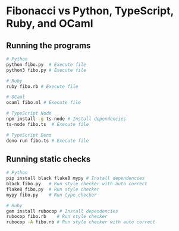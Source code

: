# Fibonacci vs Python, TypeScript, Ruby, and OCaml

## Running the programs

```bash
# Python
python fibo.py  # Execute file
python3 fibo.py # Execute file

# Ruby
ruby fibo.rb # Execute file

# OCaml
ocaml fibo.ml # Execute file

# TypeScript Node
npm install -g ts-node # Install dependencies
ts-node fibo.ts  # Execute file

# TypeScript Deno
deno run fibo.ts # Execute file
```

## Running static checks

```bash
# Python
pip install black flake8 mypy # Install dependencies
black fibo.py   # Run style checker with auto correct
flake8 fibo.py  # Run style checker
mypy fibo.py    # Run type checker

# Ruby
gem install rubocop # Install dependencies
rubocop fibo.rb    # Run style checker
rubocop -A fibo.rb # Run style checker with auto correct
```

